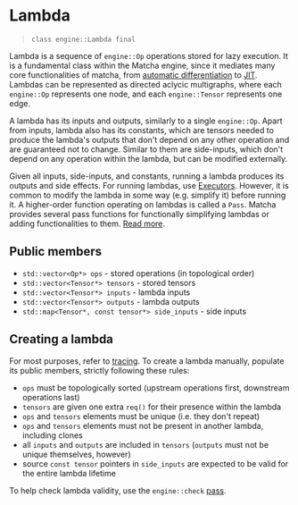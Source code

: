 # Lambda
> `class engine::Lambda final`

Lambda is a sequence of `engine::Op` operations stored for lazy execution.
It is a fundamental class within the Matcha engine, since it mediates
many core functionalities of matcha, from 
[automatic differentiation](tensor/autograd) to [JIT](tensor/jit).
Lambdas can be represented as directed aclycic multigraphs, where
each `engine::Op` represents one node, and each `engine::Tensor` represents
one edge.

A lambda has its inputs and outputs, similarly to a single `engine::Op`.
Apart from inputs, lambda also has its constants, which are tensors needed
to produce the lambda's outputs that don't depend on any other operation
and are guaranteed not to change. Similar to them are side-inputs,
which don't depend on any operation within the lambda, but can be
modified externally.

Given all inputs, side-inputs, and constants, running a lambda
produces its outputs and side effects. For running lambdas, use
[Executors](engine/lambda/executors). However, it is common to
modify the lambda in some way (e.g. simplify it) before running it.
A higher-order function operating on lambdas is called a `Pass`. 
Matcha provides several pass functions for functionally simplifying 
lambdas or adding functionalities to them. 
[Read more](engine/lambda/passes).

## Public members

- `std::vector<Op*> ops` - stored operations (in topological order)
- `std::vector<Tensor*> tensors` - stored tensors
- `std::vector<Tensor*> inputs` - lambda inputs
- `std::vector<Tensor*> outputs` - lambda outputs
- `std::map<Tensor*, const tensor*> side_inputs` - side inputs

## Creating a lambda

For most purposes, refer to [tracing](engine/lambda/tracing). To create
a lambda manually, populate its public members, strictly following these rules:

- `ops` must be topologically sorted (upstream operations first, downstream operations last)
- `tensors` are given one extra `req()` for their presence within the lambda
- `ops` and `tensors` elements must be unique (i.e. they don't repeat)
- `ops` and `tensors` elements must not be present in another lambda, including clones
- all `inputs` and `outputs` are included in `tensors` (`outputs` must not be unique themselves, however)
- source `const tensor` pointers in `side_inputs` are expected to be valid
  for the entire lambda lifetime

To help check lambda validity, use the `engine::check` [pass](engine/lambda/passes.md).
